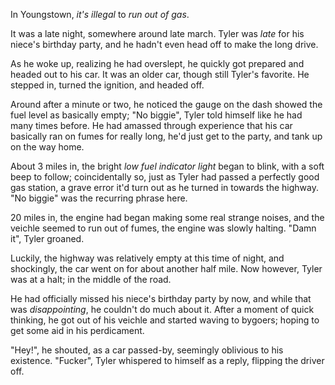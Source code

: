 In Youngstown, _it's illegal_ to _run out of gas_.

It was a late night, somewhere around late march. Tyler was _late_ for his niece's birthday party, and he hadn't even head off to make the long drive.

As he woke up, realizing he had overslept, he quickly got prepared and headed out to his car. It was an older car, though still Tyler's favorite. He stepped in, turned the ignition, and headed off.

Around after a minute or two, he noticed the gauge on the dash showed the fuel level as basically empty; "No biggie", Tyler told himself like he had many times before. He had amassed through experience that his car basically ran on fumes for really long, he'd just get to the party, and tank up on the way home.

About 3 miles in, the bright _low fuel indicator light_ began to blink, with a soft beep to follow; coincidentally so, just as Tyler had passed a perfectly good gas station, a grave error it'd turn out as he turned in towards the highway. "No biggie" was the recurring phrase here.

20 miles in, the engine had began making some real strange noises, and the veichle seemed to run out of fumes, the engine was slowly halting. "Damn it", Tyler groaned.

Luckily, the highway was relatively empty at this time of night, and shockingly, the car went on for about another half mile. Now however, Tyler was at a halt; in the middle of the road.

He had officially missed his niece's birthday party by now, and while that was _disappointing_, he couldn't do much about it. After a moment of quick thinking, he got out of his veichle and started waving to bygoers; hoping to get some aid in his perdicament.

"Hey!", he shouted, as a car passed-by, seemingly oblivious to his existence. "Fucker", Tyler whispered to himself as a reply, flipping the driver off.

